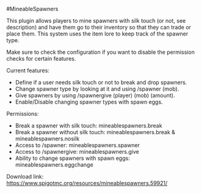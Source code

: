 #MineableSpawners

This plugin allows players to mine spawners with silk touch (or not, see description) and have them go to their inventory so that they can trade or place them. This system uses the item lore to keep track of the spawner type.

Make sure to check the configuration if you want to disable the permission checks for certain features.

Current features:
- Define if a user needs silk touch or not to break and drop spawners.
- Change spawner type by looking at it and using /spawner (mob).
- Give spawners by using /spawnergive (player) (mob) (amount).
- Enable/Disable changing spawner types with spawn eggs.

Permissions:
- Break a spawner with silk touch: mineablespawners.break
- Break a spawner without silk touch: mineablespawners.break & mineablespawners.nosilk
- Access to /spawner: mineablespawners.spawner
- Access to /spawnergive: mineablespawners.give
- Ability to change spawners with spawn eggs: mineablespawners.eggchange

Download link: https://www.spigotmc.org/resources/mineablespawners.59921/
